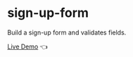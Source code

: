 # sign-up-form

Build a sign-up form and validates fields.

[Live Demo](https://htmlpreview.github.io/?https://github.com/dcksn-c/sign-up-form/blob/main/index.html) :point_left: